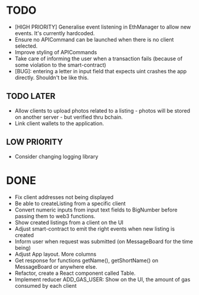 # TODO

* [HIGH PRIORITY] Generalise event listening in EthManager to allow new events. It's currently hardcoded.
* Ensure no APICommand can be launched when there is no client selected.
* Improve styling of APICommands
* Take care of informing the user when a transaction fails (because of some violation to the smart-contract)
* [BUG]: entering a letter in input field that expects uint crashes the app directly. Shouldn't be like this.

## TODO LATER

* Allow clients to upload photos related to a listing - photos will be stored on another server - but verified thru bchain.
* Link client wallets to the application.

## LOW PRIORITY

* Consider changing logging library

# DONE

* Fix client addresses not being displayed
* Be able to createListing from a specific client
* Convert numeric inputs from input text fields to BigNumber before passing them to web3 functions.
* Show created listings from a client on the UI
* Adjust smart-contract to emit the right events when new listing is created
* Inform user when request was submitted (on MessageBoard for the time being)
* Adjust App layout. More columns
* Get response for functions getName(), getShortName() on MessageBoard or anywhere else.
* Refactor, create a React component called Table.
* Implement reducer ADD_GAS_USER: Show on the UI, the amount of gas consumed by each client
